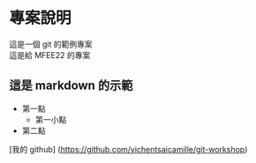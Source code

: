 # 專案說明

這是一個 git 的範例專案  
這是給 MFEE22 的專案

## 這是 markdown 的示範

- 第一點
  - 第一小點
- 第二點

[我的 github] (https://github.com/yichentsaicamille/git-workshop)
